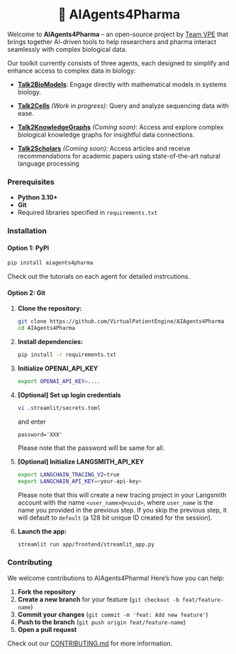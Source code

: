 <h1 align="center" style="font-weight: bold;">🤖 AIAgents4Pharma</h1>

Welcome to **AIAgents4Pharma** – an open-source project by [Team VPE](https://github.com/VirtualPatientEngine) that brings together AI-driven tools to help researchers and pharma interact seamlessly with complex biological data.

Our toolkit currently consists of three agents, each designed to simplify and enhance access to complex data in biology:

- [**Talk2BioModels**](talk2biomodels/models/intro.md): Engage directly with mathematical models in systems biology.

- [**Talk2Cells**](talk2cells/intro.md) *(Work in progress)*: Query and analyze sequencing data with ease.

- [**Talk2KnowledgeGraphs**](talk2knowledgegraphs/intro.md) *(Coming soon)*: Access and explore complex biological knowledge graphs for insightful data connections.

- [**Talk2Scholars**](talk2scholars/intro.md) *(Coming soon)*: Access articles and receive recommendations for academic papers using state-of-the-art natural language processing

### Prerequisites

- **Python 3.10+**
- **Git**
- Required libraries specified in `requirements.txt`

### Installation

#### Option 1: PyPI
   ```bash
   pip install aiagents4pharma
   ```

Check out the tutorials on each agent for detailed instrcutions.

#### Option 2: Git
1. **Clone the repository:**
   ```bash
   git clone https://github.com/VirtualPatientEngine/AIAgents4Pharma
   cd AIAgents4Pharma
   ```

2. **Install dependencies:**
   ```bash
   pip install -r requirements.txt
   ```

3. **Initialize OPENAI_API_KEY**
   ```bash
   export OPENAI_API_KEY=....
   ```

4. **[Optional] Set up login credentials**
   ```bash
   vi .streamlit/secrets.toml
   ```
   and enter
   ```
   password='XXX'
   ```
   Please note that the password will be same for all.

5. **[Optional] Initialize LANGSMITH_API_KEY**
   ```bash
   export LANGCHAIN_TRACING_V2=true
   export LANGCHAIN_API_KEY=<your-api-key>
   ```
   Please note that this will create a new tracing project in your Langsmith 
   account with the name `<user_name>@<uuid>`, where `user_name` is the name 
   you provided in the previous step. If you skip the previous step, it will 
   default to `default` (a 128 bit unique ID created for the session).

6. **Launch the app:**
   ```bash
   streamlit run app/frontend/streamlit_app.py
   ```

### Contributing

We welcome contributions to AIAgents4Pharma! Here’s how you can help:

1. **Fork the repository**
2. **Create a new branch** for your feature (`git checkout -b feat/feature-name`)
3. **Commit your changes** (`git commit -m 'feat: Add new feature'`)
4. **Push to the branch** (`git push origin feat/feature-name`)
5. **Open a pull request**

Check out our [CONTRIBUTING.md](CONTRIBUTING.md) for more information.